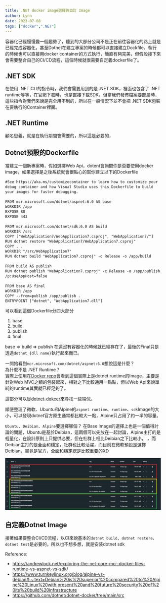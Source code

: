 ```yaml
---
title: .NET docker image選擇與自訂 Image
author: Lynn
date: 2023-07-08
tags: ["docker",".NET"]
---
```


容器化已經慢慢變一個趨勢了，聽到的大部分公司不是正在前往容器化的路上就是已經完成容器化，甚至Dotnet在建立專案的時候都可以直接建立Dockfile，執行的時候也可以直接用docker container的方式執行，簡直有夠完美，但假設接下來會需要整合自己的CI/CD流程，這個時候就很需要自定義dockerfile了。

<!--more-->

## .NET SDK

在使用 .NET CLI的指令時，我們會需要用到的是 .NET SDK，裡面也包含了 .NET runtime等等，在官網下載時，也是直接下載SDK，但當我們發佈檔案要部屬時，這些指令對我們來說是完全用不到的，所以在一般情況下並不會把 .NET SDK包裝在要執行的Container裡面。

## .NET Runtime

顧名思義，就是在執行期間會需要的，所以這是必要的，


## Dotnet預設的Dockerfile

當建立一個新專案時，假如選擇Web Api，dotent會詢問你是否要使用docker image，如果選擇是之後系統就會很貼心的幫你建立以下的Dockerfile
```
#See https://aka.ms/customizecontainer to learn how to customize your debug container and how Visual Studio uses this Dockerfile to build your images for faster debugging.

FROM mcr.microsoft.com/dotnet/aspnet:6.0 AS base
WORKDIR /app
EXPOSE 80
EXPOSE 443

FROM mcr.microsoft.com/dotnet/sdk:6.0 AS build
WORKDIR /src
COPY ["WebApplication7/WebApplication7.csproj", "WebApplication7/"]
RUN dotnet restore "WebApplication7/WebApplication7.csproj"
COPY . .
WORKDIR "/src/WebApplication7"
RUN dotnet build "WebApplication7.csproj" -c Release -o /app/build

FROM build AS publish
RUN dotnet publish "WebApplication7.csproj" -c Release -o /app/publish /p:UseAppHost=false

FROM base AS final
WORKDIR /app
COPY --from=publish /app/publish .
ENTRYPOINT ["dotnet", "WebApplication7.dll"]
```
可以看到這個Dockerfile分四大部分
1. base
2. build
3. publish
4. final

base => build => publish 在還沒有容器化的時候就已經存在了，最後的Final只是透過`dotnet {dll name}`執行起來而已。

一開始看到`mcr.microsoft.com/dotnet/aspnet:6.0`想說這是什麼？ \
為什麼不是 .NET Runtime？ \
實際上使用在[Docker repo](https://hub.docker.com/_/microsoft-dotnet-aspnet)會看到這個實際上是dotnet runtime的Image，主要是針對Web MVC之類的包裝起來，相對之下比較通用一點點，但以Web Api來說單純的runtime其實就已經足夠了。

這部分可以從[dotnet-dokcer](https://github.com/dotnet/dotnet-docker/tree/main/src)來尋找一些端倪。

順便整理了微軟、Ubuntu和Alpine的`aspnet runtime`、`runtime`、`sdk`Image的大小，可以發現dotnet官方原生通常都比較大一點，Alpine只占用了約一半的容量。

`Ubuntu`、`Deibian`、`Alpine`要選擇哪個？ 
在Base Image的選擇上也是一個值得討論的問題，Ubuntu是基於Deibian，這兩個可以先放在一起討論，Alpine主打的是輕量化，在設計原則上只提供必要，但在社群上相比Deibian之下比較小，
，而Deibian主打的是全面和穩定，社群也比較活躍，而目前在微軟預設是選擇Deibian，畢竟是官方，全面和穩定總是比較重要的XD

![](./image/image-size.png)

## 自定義Dotnet Image

接著如果要整合CI/CD流程，以CI來說基本的`dotnet build`、`dotnet restore`、`dotnet test`是必要的，所以也不想多想，就是安裝dotnet sdk



Reference:
* https://andrewlock.net/exploring-the-net-core-mcr-docker-files-runtime-vs-aspnet-vs-sdk/
* https://www.turnkeylinux.org/blog/alpine-vs-debian#:~:text=Debian%20is%20superior%20compared%20to%20Alpine%20Linux%20with,present%20and%20future%20security%20of%20its%20build%20infrastructure
* https://github.com/dotnet/dotnet-docker/tree/main/src

